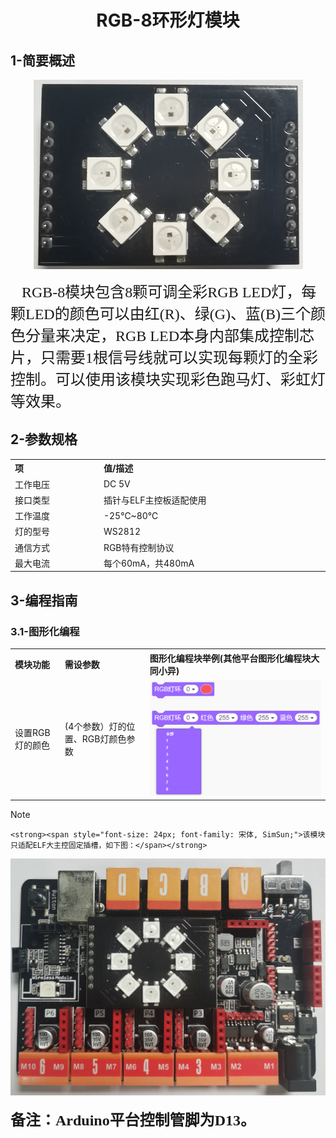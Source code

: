 <div align=center>
<h1 class="text-center">RGB-8环形灯模块</h1>
</div>

## **1-简要概述**

<div align=center>
<img src="docs/electronic_modules/elf_dip/rgb8_moudle/CECB5A9A-040F-4d6a-88BF-D1A7324754B2.png">
</div>

<p>
    <span style="font-family: 宋体, SimSun; font-size: 24px;">&nbsp; &nbsp;RGB-8模块包含8颗可调全彩RGB LED灯，每颗LED的颜色可以由红(R)、绿(G)、蓝(B)三个颜色分量来决定，RGB LED本身内部集成控制芯片，只需要1根信号线就可以实现每颗灯的全彩控制。可以使用该模块实现彩色跑马灯、彩虹灯等效果。</span>
</p>

## **2-参数规格**

<!-- Table goes in the document BODY -->
<table class="imagetable" style="display: table; text-align: left;">
<tr>
    <th>项</th><th>值/描述</th>
</tr>
<tr>
    <td>工作电压</td><td>DC 5V</td>
</tr>
<tr>
    <td>接口类型</td><td>插针与ELF主控板适配使用</td>
</tr>
<tr>
    <td>工作温度</td><td>-25℃~80℃</td>
</tr>
<tr>
    <td>灯的型号</td><td>WS2812</td>
</tr>
<tr>
    <td>通信方式</td><td>RGB特有控制协议</td>
</tr>
<tr>
    <td>最大电流</td><td>每个60mA，共480mA</td>
</tr>
</table>

## **3-编程指南**
### **3.1-图形化编程**

<table class="imagetable" style="display: table; text-align: left;">
<tr>
    <th>模块功能</th><th>需设参数</th><th>图形化编程块举例(其他平台图形化编程块大同小异)</th>
</tr>
<tr>
    <td>设置RGB灯的颜色</td><td>(4个参数）灯的位置、RGB灯颜色参数</td><td><img src="docs/electronic_modules/elf_dip/rgb8_moudle/20200224-183215.png"></td>
</tr>
</table>

> [!NOTE]
> <div><p>
    <strong><span style="font-size: 24px; font-family: 宋体, SimSun;">该模块只适配ELF大主控固定插槽，如下图：</span></strong>
</p>
<p style="text-align: center;">
    <strong><span style="font-size: 24px; font-family: 宋体, SimSun;"><img src="docs/electronic_modules/elf_dip/rgb8_moudle/7D917E8B-E814-4e44-931D-2F55673AAA5D.png"/></span></strong>
</p>
<p>
    <strong><span style="font-size: 24px; font-family: 宋体, SimSun;">备注：Arduino平台控制管脚为D13。</span></strong>
</p>
</div>

